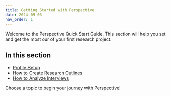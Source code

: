 ```yaml
---
title: Getting Started with Perspective
date: 2024-09-03
nav_order: 1
---
```


Welcome to the Perspective Quick Start Guide. This section will help you set and get the most our of your first research project.

## In this section

- [Profile Setup](/docs/getting-started-guide/profile-setup)
- [How to Create Research Outlines](/docs/getting-started-guide/collecting-feedback)
- [How to Analyze Interviews](/docs/getting-started-guide/analysis-sessions)


Choose a topic to begin your journey with Perspective!
